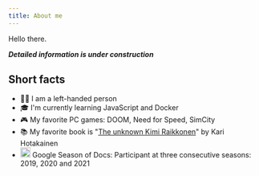 ```yaml
---
title: About me
---
```


Hello there.

***Detailed information is under construction***

## Short facts

* 💁‍♂️ I am a left-handed person
* 🎓 I'm currently learning JavaScript and Docker
* 🎮 My favorite PC games: DOOM, Need for Speed, SimCity
* 📚 My favorite book is "[The unknown Kimi Raikkonen](https://www.amazon.com/Kimi-Raikkonen-Kari-Hotakainen-author/dp/1471177661)" by Kari Hotakainen
* <img src="https://developers.google.com/season-of-docs/images/SeasonofDocs_Icon_Grey_300ppi_trimmed.png" style="width:20px;margin-bottom:0;"></img> Google Season of Docs: Participant at three consecutive seasons: 2019, 2020 and 2021